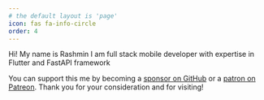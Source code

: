 ```yaml
---
# the default layout is 'page'
icon: fas fa-info-circle
order: 4
---
```


Hi!  My name is Rashmin I am full stack mobile developer with expertise in Flutter and FastAPI framework

You can support this me by becoming a [sponsor on GitHub](https://github.com/sponsors/RashminDungrani) or a [patron on Patreon](https://www.patreon.com/RashminDungrani).  Thank you for your consideration and for visiting!
